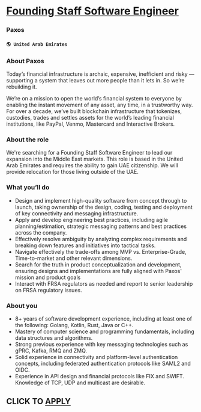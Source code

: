 # [Founding Staff Software Engineer](https://www.remotewlb.com/apply/founding-staff-software-engineer-69887)  
### Paxos  
#### `🌎 United Arab Emirates`  

### About Paxos

Today’s financial infrastructure is archaic, expensive, inefficient and risky — supporting a system that leaves out more people than it lets in. So we’re rebuilding it.

We’re on a mission to open the world’s financial system to everyone by enabling the instant movement of any asset, any time, in a trustworthy way. For over a decade, we’ve built blockchain infrastructure that tokenizes, custodies, trades and settles assets for the world’s leading financial institutions, like PayPal, Venmo, Mastercard and Interactive Brokers.

### About the role

We're searching for a Founding Staff Software Engineer to lead our expansion into the Middle East markets. This role is based in the United Arab Emirates and requires the ability to gain UAE citizenship. We will provide relocation for those living outside of the UAE.

### What you’ll do

  * Design and implement high-quality software from concept through to launch, taking ownership of the design, coding, testing and deployment of key connectivity and messaging infrastructure.
  * Apply and develop engineering best practices, including agile planning/estimation, strategic messaging patterns and best practices across the company.
  * Effectively resolve ambiguity by analyzing complex requirements and breaking down features and initiatives into tactical tasks. 
  * Navigate effectively the trade-offs among MVP vs. Enterprise-Grade, Time-to-market and other relevant dimensions.
  * Search for the truth in product conceptualization and development, ensuring designs and implementations are fully aligned with Paxos' mission and product goals 
  * Interact with FRSA regulators as needed and report to senior leadership on FRSA regulatory issues. 

### About you

  * 8+ years of software development experience, including at least one of the following: Golang, Kotlin, Rust, Java or C++.
  * Mastery of computer science and programming fundamentals, including data structures and algorithms. 
  * Strong previous experience with key messaging technologies such as gPRC, Kafka, RMQ and ZMQ.
  * Solid experience in connectivity and platform-level authentication concepts, including federated authentication protocols like SAML2 and OIDC.
  * Experience in API design and financial protocols like FIX and SWIFT. Knowledge of TCP, UDP and multicast are desirable.  
  

  
## CLICK TO [APPLY](https://www.remotewlb.com/apply/founding-staff-software-engineer-69887)

